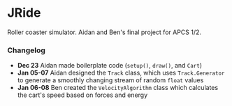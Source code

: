 JRide
=====

Roller coaster simulator. Aidan and Ben's final project for APCS 1/2.

### Changelog
- **Dec 23** Aidan made boilerplate code (`setup()`, `draw()`, and `Cart`)
- **Jan 05-07** Aidan designed the `Track` class, which uses `Track.Generator` to generate a smoothly changing stream of random `float` values
- **Jan 06-08** Ben created the `VelocityAlgorithm` class which calculates the cart's speed based on forces and energy